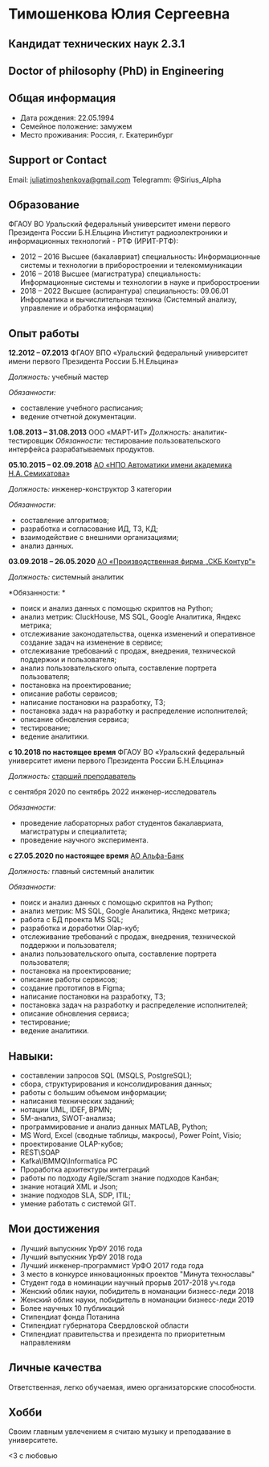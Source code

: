 # Тимошенкова Юлия Сергеевна

## Кандидат технических наук 2.3.1

## Doctor of philosophy (PhD) in Engineering

## Общая информация

* Дата рождения: 22.05.1994 
* Семейное положение: замужем 
* Место проживания: Россия, г. Екатеринбург   

## Support or Contact

Email: 
[juliatimoshenkova@gmail.com](juliatimoshenkova@gmail.com)
Telegramm: @Sirius_Alpha

## Образование

ФГАОУ ВО Уральский федеральный университет имени первого Президента России Б.Н.Ельцина
Институт радиоэлектроники и информационных технологий - РТФ (ИРИТ-РТФ):
* 2012 – 2016 Высшее (бакалавриат) специальность: Информационные системы и технологии в приборостроении и телекоммуникации 
* 2016 – 2018 Высшее (магистратура) специальность: Информационные системы и технологии в науке и приборостроении 
* 2018 – 2022 Высшее (аспирантура) специальность: 09.06.01 Информатика и вычислительная техника (Системный анализу, управление и обработка информации)

## Опыт работы

**12.2012 – 07.2013** ФГАОУ ВПО «Уральский федеральный университет имени первого Президента России Б.Н.Ельцина» 

*Должность:* учебный мастер 

*Обязанности:*  
* составление учебного расписания; 
* ведение отчетной документации. 

**1.08.2013 – 31.08.2013**  ООО «МАРТ-ИТ» 
*Должность:* аналитик-тестировщик 
*Обязанности:* тестирование пользовательского интерфейса разрабатываемых продуктов. 

**05.10.2015 – 02.09.2018**  [АО «НПО Автоматики имени академика Н.А. Семихатова»](https://www.npoa.ru/)

*Должность:* инженер-конструктор 3 категории 

*Обязанности:*
* составление алгоритмов; 
* разработка и согласование ИД, ТЗ, КД; 
* взаимодействие с внешними организациями; 
* анализ данных. 

**03.09.2018 – 26.05.2020**  [АО «Производственная фирма „СКБ Контур“»](https://kontur.ru/)

*Должность:* системный аналитик 

*Обязанности: *
* поиск и анализ данных с помощью скриптов на Python; 
* анализ метрик: CluckHouse, MS SQL, Google Аналитика, Яндекс метрика; 
* отслеживание законодательства, оценка изменений и оперативное создание задач на изменение в сервисе; 
* отслеживание требований с продаж, внедрения, технической поддержки и пользователя; 
* анализ пользовательского опыта, составление портрета пользователя; 
* постановка на проектирование; 
* описание работы сервисов; 
* написание постановки на разработку, ТЗ;
* постановка задач на разработку и распределение исполнителей; 
* описание обновления сервиса; 
* тестирование; 
* ведение аналитики. 

**с 10.2018 по настоящее время** ФГАОУ ВО «Уральский федеральный университет имени первого Президента России Б.Н.Ельцина» 

*Должность:* [старший преподаватель](https://urfu.ru/ru/about/personal-pages/personal/person/julia.timoshenkova/)

с сентября 2020 по сентябрь 2022 инженер-исследователь 

*Обязанности:* 
* проведение лабораторных работ студентов бакалавриата, магистратуры и специалитета; 
* проведение научного эксперимента. 

**с 27.05.2020 по настоящее время**  [АО Альфа-Банк](https://alfabank.ru/)

*Должность:* главный системный аналитик 

*Обязанности:*
* поиск и анализ данных с помощью скриптов на Python; 
* анализ метрик: MS SQL, Google Аналитика, Яндекс метрика; 
* работа с БД проекта MS SQL; 
* разработка и доработки Olap-куб; 
* отслеживание требований с продаж, внедрения, технической поддержки и пользователя; 
* анализ пользовательского опыта, составление портрета пользователя; 
* постановка на проектирование; 
* описание работы сервисов; 
* создание прототипов в Figma; 
* написание постановки на разработку, ТЗ; 
* постановка задач на разработку и распределение исполнителей; 
* описание обновления сервиса; 
* тестирование; 
* ведение аналитики. 

## Навыки: 

* составлении запросов SQL (MSQLS, PostgreSQL); 
* сбора, структурирования и консолидирования данных; 
* работы с большим объемом информации; 
* написания технических заданий; 
* нотации UML, IDEF, BPMN; 
* 5M-анализ, SWOT-анализа; 
* программирование и анализ данных MATLAB, Python; 
* MS Word, Excel (сводные таблицы, макросы), Power Point, Visio; 
* проектирование OLAP-кубов;  
* REST\SOAP
* Kafka\IBMMQ\Informatica PC
* Проработка архитектуры интеграций
* работы по подходу Agile/Scram знание подходов Канбан;  
* знание нотаций XML и Json;  
* знание подходов SLA, SDP, ITIL;  
* умение работать с системой GIT. 

## Мои достижения
* Лучший выпускник УрФУ 2016 года
* Лучший выпускник УрФУ 2018 года
* Лучший инженер-программист УрФО 2017 года года
* 3 место в конкурсе инновационных проектов "Минута технославы"
* Студент года в номинации научный прорыв 2017-2018 уч.года
* Женский облик науки, побидитель в номанации бизнесс-леди 2018
* Женский облик науки, побидитель в номанации бизнесс-леди 2019
* Более научных 10 публикаций
* Стипендиат фонда Потанина
* Стипендиат губернатора Свердловской области
* Стипендиат правительства и президента по приоритетным направлениям

## Личные качества

Ответственная, легко обучаемая, имею организаторские способности. 

## Хобби

Своим главным увлечением я считаю музыку и преподавание в университете.

<3 c любовью
